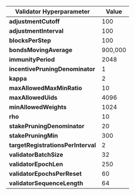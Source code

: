 | **Validator Hyperparameter**       | **Value** |
|------------------------------------|-----------|
| **adjustmentCutoff**               | 100       |
| **adjustmentInterval**             | 100       |
| **blocksPerStep**                  | 100       |
| **bondsMovingAverage**             | 900,000   |
| **immunityPeriod**                 | 2048      |
| **incentivePruningDenominator**    | 1         |
| **kappa**                          | 2         |
| **maxAllowedMaxMinRatio**          | 10        |
| **maxAllowedUids**                 | 4096      |
| **minAllowedWeights**              | 1024      |
| **rho**                            | 10        |
| **stakePruningDenominator**        | 20        |
| **stakePruningMin**                | 300       |
| **targetRegistrationsPerInterval** | 2         |
| **validatorBatchSize**             | 32        |
| **validatorEpochLen**              | 250       |
| **validatorEpochsPerReset**        | 60        |
| **validatorSequenceLength**        | 64        |

